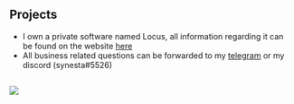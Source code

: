 <!-- Projects -->
## Projects
- I own a private software named Locus, all information regarding it can be found on the website [here](https://locus.solutions)<br>
-  All business related questions can be forwarded to my [telegram](https://t.me/synpres) or my discord (synesta#5526)

##
<p><img src=https://github-readme-stats.vercel.app/api?username=synesta&show_icons=true%22%20alt=%22synesta%22/></p><br>



